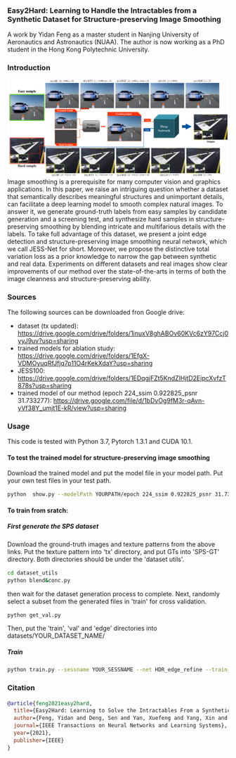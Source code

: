### Easy2Hard: Learning to Handle the Intractables from a Synthetic Dataset for Structure-preserving Image Smoothing
A work by Yidan Feng as a master student in Nanjing University of Aeronautics and Astronautics (NUAA). The author is now working as a PhD student in the Hong Kong Polytechnic University.

### Introduction
![](intro.png)
Image smoothing is a prerequisite for many computer vision and graphics applications. In this paper, we raise an intriguing question whether a dataset that semantically describes meaningful structures and unimportant details, can facilitate a deep learning model to smooth complex natural images. To answer it, we generate ground-truth labels from easy samples by candidate generation and a screening test, and synthesize hard samples in structure-preserving smoothing by blending intricate and multifarious details with the labels. To take full advantage of this dataset, we present a joint edge detection and structure-preserving image smoothing neural network, which we call JESS-Net for short. Moreover, we propose the distinctive total variation loss as a prior knowledge to narrow the gap between synthetic and real data. Experiments on different datasets and real images show clear improvements of our method over the state-of-the-arts in terms of both the image cleanness and structure-preserving ability.

### Sources

The following sources can be downloaded fron Google drive:
- dataset (tx updated): https://drive.google.com/drive/folders/1inuxV8ghABOv60KVc6zY97Ccj0yyJ9uv?usp=sharing   
- trained models for ablation study: https://drive.google.com/drive/folders/1EfgX-VDMOyuqRfJfjq7p11O4rKekXdaY?usp=sharing
- JESS100: https://drive.google.com/drive/folders/1EDqgjFZt5KndZlHjtD2EjpcXvfzT878s?usp=sharing
- trained model of our method (epoch 224_ssim 0.922825_psnr 31.733277): https://drive.google.com/file/d/1bDvOg9fM3r-qAvn-yVf38Y_umjt1E-kR/view?usp=sharing

### Usage
This code is tested with Python 3.7, Pytorch 1.3.1 and CUDA 10.1.
#### To test the trained model for structure-preserving image smoothing 
Download the trained model and put the model file in your model path.
Put your own test files in your test path.
```bash
python  show.py --modelPath YOURPATH/epoch 224_ssim 0.922825_psnr 31.733277 --test_dir YOURPATH --sessname SPS --net HDC_edge_refine 
````
#### To train from sratch:
##### First generate the SPS dataset
Download the ground-truth images and texture patterns from the above links.
Put the texture pattern into 'tx' directory, and put GTs into 'SPS-GT' directory. Both directories should be under the 'dataset utils'.
```bash
cd dataset_utils
python blend&conc.py
````
then wait for the dataset generation process to complete.
Next, randomly select a subset from the generated files in 'train' for cross validation.
```bash
python get_val.py
````
Then, put the 'train', 'val' and 'edge' directories into datasets/YOUR_DATASET_NAME/
##### Train
```bash
python train.py --sessname YOUR_SESSNAME --net HDR_edge_refine --train_dir './datasets/YOUR_DATASET_NAME/train' --val_dir './datasets/YOUR_DATASET_NAME/val' --edge_dir './datasets/YOUR_DATASET_NAME/edge'
````
### Citation

```BibTex
@article{feng2021easy2hard,
  title={Easy2Hard: Learning to Solve the Intractables From a Synthetic Dataset for Structure-Preserving Image Smoothing},
  author={Feng, Yidan and Deng, Sen and Yan, Xuefeng and Yang, Xin and Wei, Mingqiang and Liu, Ligang},
  journal={IEEE Transactions on Neural Networks and Learning Systems},
  year={2021},
  publisher={IEEE}
}
```




